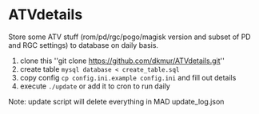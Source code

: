 # ATVdetails

Store some ATV stuff (rom/pd/rgc/pogo/magisk version and subset of PD and RGC settings) to database on daily basis.

1. clone this ''git clone https://github.com/dkmur/ATVdetails.git''
2. create table ``mysql database < create_table.sql``
3. copy config ``cp config.ini.example config.ini`` and fill out details
4. execute ``./update`` or add it to cron to run daily

Note: update script will delete everything in MAD update_log.json
